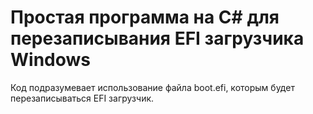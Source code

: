 # Простая программа на C# для перезаписывания EFI загрузчика Windows
Код подразумевает использование файла boot.efi, которым будет перезаписываться EFI загрузчик.
